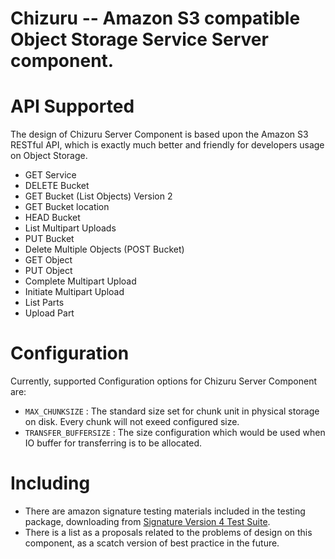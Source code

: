 Chizuru -- Amazon S3 compatible Object Storage Service Server component.
================

# API Supported

The design of Chizuru Server Component is based upon the Amazon S3 RESTful API, which is exactly much better and friendly for developers usage on Object Storage.

* GET Service
* DELETE Bucket
* GET Bucket (List Objects) Version 2
* GET Bucket location
* HEAD Bucket
* List Multipart Uploads
* PUT Bucket
* Delete Multiple Objects (POST Bucket)
* GET Object
* PUT Object
* Complete Multipart Upload
* Initiate Multipart Upload
* List Parts
* Upload Part


# Configuration

Currently, supported Configuration options for Chizuru Server Component are:

* `MAX_CHUNKSIZE` : The standard size set for chunk unit in physical storage on disk. Every chunk will not exeed configured size.
* `TRANSFER_BUFFERSIZE` : The size configuration which would be used when IO buffer for transferring is to be allocated.

# Including

* There are amazon signature testing materials included in the testing package, downloading from [Signature Version 4 Test Suite](https://docs.aws.amazon.com/ja_jp/general/latest/gr/signature-v4-test-suite.html).
* There is a list as a proposals related to the problems of design on this component, as a scatch version of best practice in the future.